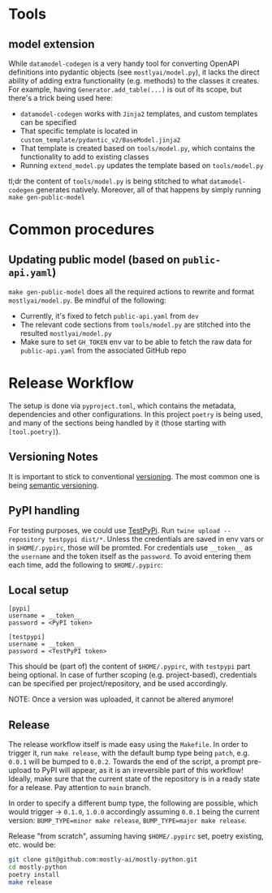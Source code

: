 # Tools

## model extension

While `datamodel-codegen` is a very handy tool for converting OpenAPI definitions into
pydantic objects (see `mostlyai/model.py`), it lacks the direct ability of adding extra functionality (e.g. methods)
to the classes it creates. For example, having `Generator.add_table(...)` is out of its scope, but
there's a trick being used here:
- `datamodel-codegen` works with `Jinja2` templates, and custom templates can be specified
- That specific template is located in `custom_template/pydantic_v2/BaseModel.jinja2`
- That template is created based on `tools/model.py`, which contains the functionality to add to existing classes
- Running `extend_model.py` updates the template based on `tools/model.py`

tl;dr the content of `tools/model.py` is being stitched to what `datamodel-codegen` generates natively.
Moreover, all of that happens by simply running `make gen-public-model`

# Common procedures

## Updating public model (based on `public-api.yaml`)

`make gen-public-model` does all the required actions to rewrite and format `mostlyai/model.py`.
Be mindful of the following:
- Currently, it's fixed to fetch `public-api.yaml` from `dev`
- The relevant code sections from `tools/model.py` are stitched into the resulted `mostlyai/model.py`
- Make sure to set `GH_TOKEN` env var to be able to fetch the raw data for `public-api.yaml` from the associated GitHub repo

# Release Workflow

The setup is done via `pyproject.toml`, which contains the metadata, dependencies and other configurations.
In this project `poetry` is being used, and many of the sections being handled by it (those starting with `[tool.poetry]`).

## Versioning Notes

It is important to stick to conventional [versioning](https://py-pkgs.org/07-releasing-versioning.html).
The most common one is being [semantic versioning](https://semver.org/).

## PyPI handling

For testing purposes, we could use [TestPyPi](https://test.pypi.org/).
Run `twine upload --repository testpypi dist/*`. Unless the credentials are saved in env vars or in `$HOME/.pypirc`, those will be promted.
For credentials use `__token__` as the `username` and the token itself as the `password`. To avoid entering them each time, add the following to `$HOME/.pypirc`:

## Local setup

```
[pypi]
username = __token__
password = <PyPI token>

[testpypi]
username = __token__
password = <TestPyPI token>
```

This should be (part of) the content of `$HOME/.pypirc`, with `testpypi` part being optional.
In case of further scoping (e.g. project-based), credentials can be specified per project/repository, and be used accordingly.

NOTE: Once a version was uploaded, it cannot be altered anymore!

## Release

The release workflow itself is made easy using the `Makefile`. In order to trigger it, run `make release`, with the default
bump type being `patch`, e.g. `0.0.1` will be bumped to `0.0.2`. Towards the end of the script, a prompt pre-upload to PyPI will appear,
as it is an irreversible part of this workflow! Ideally, make sure that the current state of the repository is in a ready state
for a release. Pay attention to `main` branch.

In order to specify a different bump type, the following are possible, which would trigger -> `0.1.0`, `1.0.0` accordingly assuming
`0.0.1` being the current version: `BUMP_TYPE=minor make release`, `BUMP_TYPE=major make release`.

Release "from scratch", assuming having `$HOME/.pypirc` set, poetry existing, etc. would be:
```bash
git clone git@github.com:mostly-ai/mostly-python.git
cd mostly-python
poetry install
make release
```
